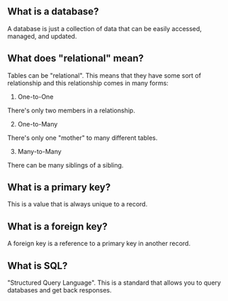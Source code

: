 
## What is a database? 

A database is just a collection of data that can be easily accessed, managed, and updated. 

## What does "relational" mean? 

Tables can be "relational". This means that they have some sort of relationship and this relationship comes in many forms:

1. One-to-One

There's only two members in a relationship.

2. One-to-Many

There's only one "mother" to many different tables. 

3. Many-to-Many

There can be many siblings of a sibling. 

## What is a primary key? 

This is a value that is always unique to a record. 

## What is a foreign key?

A foreign key is a reference to a primary key in another record. 

## What is SQL?

"Structured Query Language". This is a standard that allows you to query databases and get back responses. 